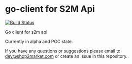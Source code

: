 # go-client for S2M Api

[![Build Status](https://travis-ci.org/Shop2market/go-client.svg?branch=master)](https://travis-ci.org/Shop2market/go-client)

Go client for s2m api

Currently in alpha and POC state.

If you have any questions or suggestions please email to dev@shop2market.com or create an issue in this repository.
